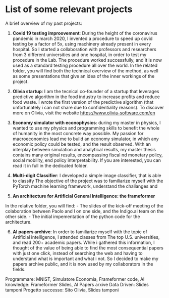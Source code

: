 # List of some relevant projects
A brief overview of my past projects:

1) **Covid 19 testing improovement**: During the height of the coronavirus pandemic in march 2020, I invented a procedure to speed up covid testing by a factor of 5x, using machinery already present in every hospital. So I started a collaboration with professors and researchers from 3 different universities and one hospital, in order to test my procedure in the Lab. The procedure worked successfully, and it is now used as a standard testing procedure all over the world. In the related folder, you will find both the technical overview of the method, as well as some presentations that give an idea of the inner workings of the project.

2) **Olivia startup**: I am the tecnical co-founder of a startup that leverages predictive algorithm in the food industry to increase profits and reduce food waste. I wrote the first version of the predictive algorithm (that unfortunately i can not share due to confidentiality reasons). To discover more on Olivia, visit the website https://www.olivia-software.com/en

3) **Economy simulator with econophysics**: during my master in physics, I wanted to use my physics and programming skills to benefit the whole of humanity in the most concrete way possible. My passion for macroeconomics lead me to build an economy simulator, in which any economic policy could be tested, and the result observed. With an interplay between simulation and analytical results, my master thesis contains many original results, encompassing fiscal nd monetary policy, social mobility, end policy interpretability. If you are interested, you can read it in full in the dedicated folder.

4) **Multi-digit Classifier**: I developed a simple image classifier, that is able to classify 
The objective of the project was to familiarize myself with the PyTorch machine learning framework, understand the challanges and

5) **An architecture for Artificial General Intelligence: the frameformer** 

In the relative folder, you will find:
    - The slides of the kick-off meeting of the colaboration between Paolo and I on one side, and the Indigo.ai team on the other side. 
    - The initial impementation of the python code for the architecture.

6) **AI papers archive**: In order to familiarize myself with the topic of Artificial intelligence, I attended classes from The top U.S. universities, and read 200+ academic papers. While i gathered this information, I thought of the value of being able to find the most consequential papers with just one click, instead of searching the web and having to understand what is important and what i not. So I decided to make my papers archive public, and it is now used by my collaborators in the fields.

Programmare: MNIST, Simulatore Economia, Frameformer code, 
AI knowledge: Frameformer Slides, AI Papers arxive
Data Driven: Slides tamponi
Progetto successo: Sito Olivia, Slides tamponi